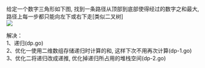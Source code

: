 给定一个数字三角形如下图, 找到一条路径从顶部到底部使得经过的数字之和最大, 路径上每一步都只能向左下或右下走[类似二叉树]   
![](http://wx3.sinaimg.cn/large/abf82c72gy1fhxk4u8xdkj206y06ymxf.jpg)   

解决：   
1、递归(dp.go)   
2、优化一使用二维数组存储递归时计算的和, 这样下次不用再次计算(dp-1.go)   
3、优化二将递归改成递推, 优化掉递归所占用的堆栈空间(dp-2.go)   
